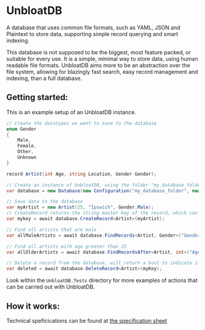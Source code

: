 # UnbloatDB
A database that uses common file formats, such as YAML, JSON and Plaintext to store data, supporting simple record querying and smart indexing.

This database is not supposed to be the biggest, most feature packed, or suitable for every use. It is a simple, minimal way to store data, using human readable file formats. UnbloatDB aims more to be an abstraction over the file system, allowing for blazingly fast search, easy record management and indexing, than a full database.
## Getting started:
This is an example setup of an UnbloatDB instance.
```cs
// Create the datatypes we went to save to the database
enum Gender
{
    Male,
    Female,
    Other,
    Unknown
}

record Artist(int Age, string Location, Gender Gender);
```
```cs
// Create an instance of UnbloatDB, using the folder "my_database_folder" to store the data.
var database = new Database(new Configuration("my_database_folder", new JsonSerialiser()));

// Save data to the database
var myArtist = new Artist(25, "Ipswich", Gender.Male);
// CreateRecord returns the string master key of the record, which can be used later within subsequent queries.
var mykey = await database.CreateRecord<Artist>(myArtist);

// Find all artists that are male
var allMaleArtists = await database.FindRecords<Artist, Gender>("Gender", Gender.Male);

// Find all artists with age greater than 25
var allOlderArtists = await database.FindRecordsAfter<Artist, int>("Age", 25);

// Delete a record from the database, will return a bool to indicate if deletion was sucessful
var deleted = await database.DeleteRecord<Artist>(myKey);
```

Look within the `UnbloatDB.Tests` directory for more examples of actions that can be carried out with UnbloatDB.

## How it works:
Technical speficications can be found at [the specification sheet](https://github.com/Zekiah-A/UnbloatDB/blob/main/TECHNICAL_SPECIFICATIONS.md)


